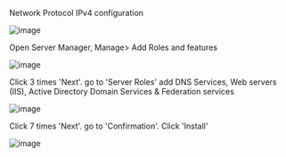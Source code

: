 
Network Protocol IPv4 configuration

![image](https://github.com/NallaTeja/CyberArk-PAS/assets/145950340/06f2f551-2c19-49cf-90c1-b0bad4458c94)

Open Server Manager, Manage> Add Roles and features

![image](https://github.com/NallaTeja/CyberArk-PAS/assets/145950340/460078e0-b667-455e-8220-b960c8aa2352)

Click 3 times 'Next'. go to 'Server Roles' add DNS Services, Web servers (IIS), Active Directory Domain Services & Federation services

![image](https://github.com/NallaTeja/CyberArk-PAS/assets/145950340/69ef64b4-4673-4582-8589-e77b38ae5e4e)

Click 7 times 'Next'. go to 'Confirmation'. Click 'Install'

![image](https://github.com/NallaTeja/CyberArk-PAS/assets/145950340/e63ce619-df91-4f93-8998-db95416dbd03)















